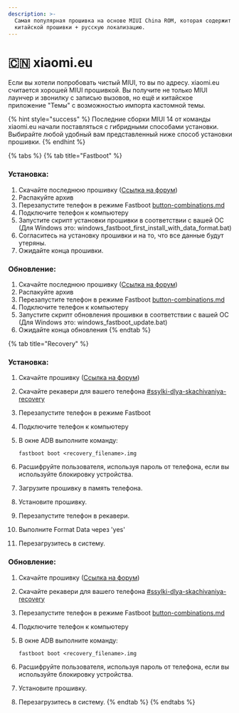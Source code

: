 ```yaml
---
description: >-
  Самая популярная прошивка на основе MIUI China ROM, которая содержит все фишки
  китайской прошивки + русскую локализацию.
---
```


# 🇨🇳 xiaomi.eu

Если вы хотели попробовать чистый MIUI, то вы по адресу. xiaomi.eu считается хорошей MIUI прошивкой. Вы получите не только MIUI лаунчер и звонилку с записью вызовов, но ещё и китайское приложение "Темы" с возможностью импорта кастомной темы.

{% hint style="success" %}
Последние сборки MIUI 14 от команды xiaomi.eu начали поставляться с гибридными способами установки. Выбирайте любой удобный вам представленный ниже способ установки прошивки.
{% endhint %}

{% tabs %}
{% tab title="Fastboot" %}
### Установка:

1. Скачайте последнюю прошивку ([Ссылка на форум](https://xiaomi.eu/community/forums/miui-14.222/))
2. Распакуйте архив
3. Перезапустите телефон в режиме Fastboot [button-combinations.md](../beginning/button-combinations.md "mention")
4. Подключите телефон к компьютеру
5. Запустите скрипт установки прошивки в соответствии с вашей ОС (Для Windows это: windows\_fastboot\_first\_install\_with\_data\_format.bat)
6. Согласитесь на установку прошивки и на то, что все данные будут утеряны.
7. Ожидайте конца прошивки.



### Обновление:

1. Скачайте последнюю прошивку ([Ссылка на форум](https://xiaomi.eu/community/forums/miui-14.222/))
2. Распакуйте архив
3. Перезапустите телефон в режиме Fastboot [button-combinations.md](../beginning/button-combinations.md "mention")
4. Подключите телефон к компьютеру
5. Запустите скрипт обновления прошивки в соответствии с вашей ОС (Для Windows это: windows\_fastboot\_update.bat)
6. Ожидайте конца обновления
{% endtab %}

{% tab title="Recovery" %}
### Установка:

1. Скачайте прошивку ([Ссылка на форум](https://xiaomi.eu/community/forums/miui-14.222/))
2. Скачайте рекавери для вашего телефона [#ssylki-dlya-skachivaniya-recovery](../beginning/recovery-install.md#ssylki-dlya-skachivaniya-recovery "mention")
3. Перезапустите телефон в режиме Fastboot
4. Подключите телефон к компьютеру
5.  В окне ADB выполните команду:

    ```
    fastboot boot <recovery_filename>.img
    ```
6. Расшифруйте пользователя, используя пароль от телефона, если вы используйте блокировку устройства.
7. Загрузите прошивку в память телефона.
8. Установите прошивку.
9. Перезапустите телефон в рекавери.
10. Выполните Format Data через 'yes'
11. Перезагрузитесь в систему.



### Обновление:

1. Скачайте прошивку ([Ссылка на форум](https://xiaomi.eu/community/forums/miui-14.222/))
2. Скачайте рекавери для вашего телефона [#ssylki-dlya-skachivaniya-recovery](../beginning/recovery-install.md#ssylki-dlya-skachivaniya-recovery "mention")
3. Перезапустите телефон в режиме Fastboot [button-combinations.md](../beginning/button-combinations.md "mention")
4. Подключите телефон к компьютеру
5.  В окне ADB выполните команду:

    ```
    fastboot boot <recovery_filename>.img
    ```
6. Расшифруйте пользователя, используя пароль от телефона, если вы используйте блокировку устройства.
7. Установите прошивку.
8. Перезагрузитесь в систему.
{% endtab %}
{% endtabs %}
